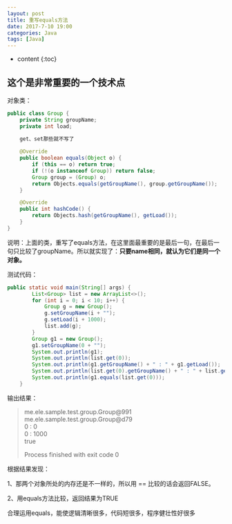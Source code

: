 ```yaml
---
layout: post
title: 重写equals方法
date: 2017-7-10 19:00
categories: Java
tags: [Java]
---
```


* content
{:toc}
## 这个是非常重要的一个技术点

对象类：

```java
public class Group {
    private String groupName;
    private int load;

    get、set那些就不写了
      
    @Override
    public boolean equals(Object o) {
        if (this == o) return true;
        if (!(o instanceof Group)) return false;
        Group group = (Group) o;
        return Objects.equals(getGroupName(), group.getGroupName());
    }

    @Override
    public int hashCode() {
        return Objects.hash(getGroupName(), getLoad());
    }
}
```

说明：上面的类，重写了equals方法，在这里面最重要的是最后一句，在最后一句只比较了groupName。所以就实现了：**只要name相同，就认为它们是同一个对象。**

测试代码：

```java
public static void main(String[] args) {
        List<Group> list = new ArrayList<>();
        for (int i = 0; i < 10; i++) {
            Group g = new Group();
            g.setGroupName(i + "");
            g.setLoad(i + 1000);
            list.add(g);
        }
        Group g1 = new Group();
        g1.setGroupName(0 + "");
        System.out.println(g1);
        System.out.println(list.get(0));
        System.out.println(g1.getGroupName() + " : " + g1.getLoad());
        System.out.println(list.get(0).getGroupName() + " : " + list.get(0).getLoad());
        System.out.println(g1.equals(list.get(0)));
    }
```

输出结果：

> me.ele.sample.test.group.Group@991  
> me.ele.sample.test.group.Group@d79  
> 0 : 0  
> 0 : 1000  
> true    
>
> Process finished with exit code 0  

根据结果发现： 

1、那两个对象所处的内存还是不一样的，所以用 == 比较的话会返回FALSE。

2、用equals方法比较，返回结果为TRUE

合理运用equals，能使逻辑清晰很多，代码短很多，程序健壮性好很多